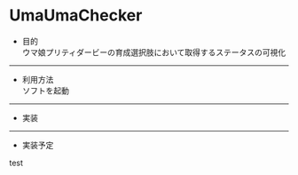 # UmaUmaChecker  
- 目的  
   ウマ娘プリティダービーの育成選択肢において取得するステータスの可視化
--- 
- 利用方法  
   ソフトを起動
--- 
- 実装
---   
- 実装予定  

 test
